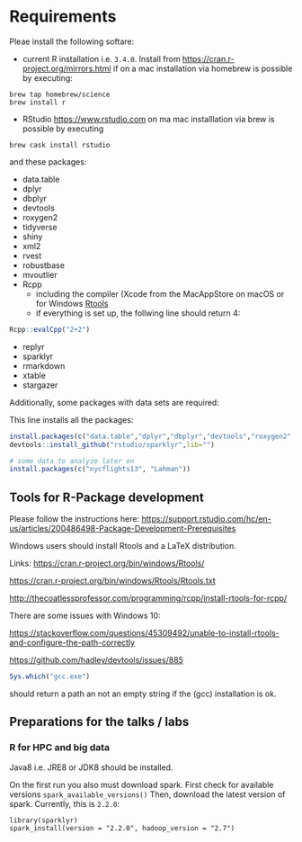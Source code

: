 # Requirements
Pleae install the following softare:
 * current R installation i.e. `3.4.0`. Install from https://cran.r-project.org/mirrors.html if on a mac installation via homebrew is possible by executing:
 ```
 brew tap homebrew/science
 brew install r
 ```
 * RStudio https://www.rstudio.com on ma mac installlation via brew is possible by executing
 ```
 brew cask install rstudio
 ```
and these packages:
 * data.table
 * dplyr
 * dbplyr
 * devtools
 * roxygen2
 * tidyverse
 * shiny
 * xml2 
 * rvest
 * robustbase
 * mvoutlier
 * Rcpp
   * including the compiler (Xcode from the MacAppStore on macOS or for Windows [Rtools](https://cran.r-project.org/bin/windows/Rtools)
   * if everything is set up, the follwing line should return 4:
```r
Rcpp::evalCpp("2+2")
```
 * replyr
 * sparklyr
 * rmarkdown
 * xtable
 * stargazer
 
 Additionally, some packages with data sets are required:
 
 
This line installs all the packages:
```r
install.packages(c("data.table","dplyr","dbplyr","devtools","roxygen2","tidyverse","shiny","xml2","rvest","robustbase","mvoutlier","Rcpp", "replyr", "rmarkdown", "xtable", "stargazer"))
devtools::install_github("rstudio/sparklyr",lib="")

# some data to analyze later on
install.packages(c("nycflights13", "Lahman"))
```

## Tools for R-Package development

Please follow the instructions here:
https://support.rstudio.com/hc/en-us/articles/200486498-Package-Development-Prerequisites

Windows users should install Rtools and a LaTeX distribution.

Links:
https://cran.r-project.org/bin/windows/Rtools/

https://cran.r-project.org/bin/windows/Rtools/Rtools.txt

http://thecoatlessprofessor.com/programming/rcpp/install-rtools-for-rcpp/

There are some issues with Windows 10:

https://stackoverflow.com/questions/45309492/unable-to-install-rtools-and-configure-the-path-correctly

https://github.com/hadley/devtools/issues/885

```r
Sys.which("gcc.exe")
```
should return a path an not an empty string if the (gcc) installation is ok.

## Preparations for the talks / labs
### R for HPC and big data
Java8 i.e. JRE8 or JDK8 should be installed.

On the first run you also must download spark. First check for available versions 
```spark_available_versions()```
Then, download the latest version of spark. Currently, this is `2.2.0`:
```
library(sparklyr)
spark_install(version = "2.2.0", hadoop_version = "2.7")
```
